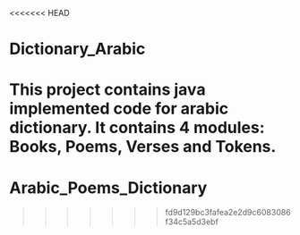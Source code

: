 <<<<<<< HEAD
# Dictionary_Arabic
This project contains java implemented code for arabic dictionary. It contains 4 modules: Books, Poems, Verses and Tokens.
=======
# Arabic_Poems_Dictionary
>>>>>>> fd9d129bc3fafea2e2d9c6083086f34c5a5d3ebf
